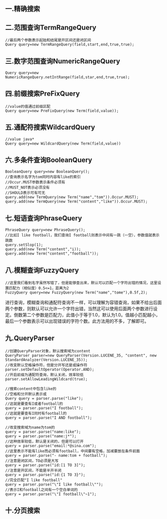 ## 一.精确搜索
## 二.范围查询TermRangeQuery
    //最后两个参数表示起始和结尾是开区间还是闭区间
    Query query=new TermRangeQuery(field,start,end,true,true);
## 三.数字范围查询NumericRangeQuery
    Query query=new NumericRangeQuery.netIntRange(field,star,end,true,true);
## 四.前缀搜索PreFixQuery
    //value的值通过前缀区配
    Query query=new PreFixQuery(new Term(field,value));
## 五.通配符搜索WildcardQuery
    //value java*
    Query query=new WildcardQuery(new Term(field,value))
## 六.多条件查询BooleanQuery
    BooleanQuery query=new BooleanQuery();
    //查询表示名字为tom同时内容有like的索引
    //Occur.MUST参数表示条件必须有
    //MUST_NOT表示必须没有
    //SHOULD表示可有可无
    query.add(new TermQuery(new Term("name","tom")).Occur.MUST);
    query.add(new TermQuery(new Term("content","like")).Occur.MUST);
## 七.短语查询PhraseQuery
    PhraseQuery query=new PhraseQuery();
    //比如I like football，我们查询I football则表示中间有一跳（一空），参数值就表示跳数
    query.setSlop(1);
    query.add(new Term("content","i));
    query.add(new Term("content","football"));
## 八.模糊查询FuzzyQuery
    //这里我们看到名字虽然写错了，但是能够查出来，默认可以匹配一个字符出错的情况，这里设置匹配力（相似度）0.5<=1，距离为2
    FuzzyQuery query=new FuzzyQuery(new Term("name","tome"),0.5f,2);
进行查询，模糊查询和通配符查询不一样，可以理解为容错查询，如果不给出后面两个参数，则默认可以允许一个字符出错，当然这可以使用后面两个参数进行设定。倒数第二个参数是匹配力，此值小于等于1.0，默认为1.0。值越小匹配越小，最后一个参数表示可以出现错误的字符个数。此方法用的不多，了解即可。
## 九.QueryParser
    //创建QueryParser对象，默认搜索域为content
    QueryParser parser=new QueryParser(Version.LUCENE_35, "content", new StandardAnalyzer(Version.LUCENE_35));
    //改变默认空格操作符，但是分开写还是或操作符
    parser.setDefaultOperator(Operator.AND);
    //开启前缀为通配符查询，默认关闭，效率较低
    parser.setAllowLeadingWildcard(true);
    
    //搜索content中包含like的
    //空格和分开默认表示或
    Query query = parser.parse("like");
    //这就是要查有I或者football的
    query = parser.parse("I football");
    //这就是要查有I同时有football的
    query = parser.parse("I AND football");
    
    //改变搜索域为name为tom的
    query = parser.parse("name:like");
    query = parser.parse("name:j*");
    //这种效率较低，默认是关闭的，但是可以打开
    query = parser.parse("email:*@sina.com");
    //这里表示不能有like而必须有football，中间要有空格，加减要放在条件前面
    query = parser.parse("- name:tom + football");
    //注意是闭区间，TO必须是大写
    query = parser.parse("id:[1 TO 3]");
    //注意是开区间，不能是半开半闭
    query = parser.parse("id:{1 TO 3}");
    //完全匹配"I like football"
    query = parser.parse("\"I like football\"");
    //表示I和football之间有一个空白单词的
    query = parser.parse("\"I football\"~1");
    
## 十.分页搜索